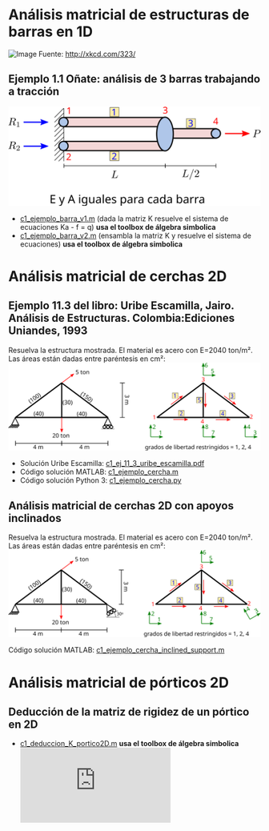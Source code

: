 # Análisis matricial de estructuras de barras en 1D

![Image](http://imgs.xkcd.com/comics/ballmer_peak.png)
Fuente: <http://xkcd.com/323/>

##  Ejemplo 1.1 Oñate: análisis de 3 barras trabajando a tracción
![Image](barras/01_tres_barras_a_traccion_onate_1_1.svg)

* [c1_ejemplo_barra_v1.m](barras/c1_ejemplo_barra_v1.m) (dada la matriz K resuelve el sistema de ecuaciones Ka - f = q)  **usa el toolbox de álgebra simbolica**
* [c1_ejemplo_barra_v2.m](barras/c1_ejemplo_barra_v2.m) (ensambla la matriz K y resuelve el sistema de ecuaciones) **usa el toolbox de álgebra simbolica**


# Análisis matricial de cerchas 2D
## Ejemplo 11.3 del libro: Uribe Escamilla, Jairo. Análisis de Estructuras. Colombia:Ediciones Uniandes, 1993
Resuelva la estructura mostrada. El material es acero con E=2040 ton/m². Las áreas están dadas entre paréntesis en cm²:
![Image](cercha_2d/c1_ej_11_3_uribe_escamilla.svg)

* Solución Uribe Escamilla: [c1_ej_11_3_uribe_escamilla.pdf](cercha_2d/c1_ej_11_3_uribe_escamilla.pdf)
* Código solución MATLAB: [c1_ejemplo_cercha.m](cercha_2d/c1_ejemplo_cercha.m)
* Código solución Python 3: [c1_ejemplo_cercha.py](cercha_2d/c1_ejemplo_cercha.py)


## Análisis matricial de cerchas 2D con apoyos inclinados
Resuelva la estructura mostrada. El material es acero con E=2040 ton/m². Las áreas están dadas entre paréntesis en cm²:
![Image](cercha_2d/c1_ejemplo_cercha_inclined_support.svg)

Código solución MATLAB: [c1_ejemplo_cercha_inclined_support.m](cercha_2d/c1_ejemplo_cercha_inclined_support.m)


# Análisis matricial de pórticos 2D
## Deducción de la matriz de rigidez de un pórtico en 2D

* [c1_deduccion_K_portico2D.m](portico_2d/c1_deduccion_K_portico2D.m) **usa el toolbox de álgebra simbolica**
![\renewcommand\arraystretch{1.4}
\begin{bmatrix}
X_i\\
Y_i\\
M_i\\
X_j\\
Y_j\\
M_j
\end{bmatrix}
=
\begin{bmatrix}
  \frac{EA}{L} & 0 & 0 & -\frac{EA}{L} & 0 & 0 \\
  0 & \frac{12EI}{L^3} & \frac{6EI}{L^2} & 0 & -\frac{12EI}{L^3} & \frac{6EI}{L^2} \\
  0 & \frac{6EI}{L^2} & \frac{4EI}{L} & 0 & -\frac{6EI}{L^2} & \frac{2EI}{L} \\
  -\frac{EA}{L} & 0 & 0 & \frac{EA}{L} & 0 & 0 \\
  0 & -\frac{12EI}{L^3} & -\frac{6EI}{L^2} & 0 & \frac{12EI}{L^3} & -\frac{6EI}{L^2} \\
  0 & \frac{6EI}{L^2} & \frac{2EI}{L} & 0 & -\frac{6EI}{L^2} & \frac{4EI}{L}
\end{bmatrix}
\begin{bmatrix}
u_i\\
v_i\\
\theta_i\\
u_j\\
v_j\\
\theta_j
\end{bmatrix}](https://latex.codecogs.com/svg.latex?%5Clarge%20%5Cbegin%7Bbmatrix%7D%20X_i%5C%5C%20Y_i%5C%5C%20M_i%5C%5C%20X_j%5C%5C%20Y_j%5C%5C%20M_j%20%5Cend%7Bbmatrix%7D%20%3D%20%5Cbegin%7Bbmatrix%7D%20%5Cfrac%7BEA%7D%7BL%7D%20%26%200%20%26%200%20%26%20-%5Cfrac%7BEA%7D%7BL%7D%20%26%200%20%26%200%20%5C%5C%200%20%26%20%5Cfrac%7B12EI%7D%7BL%5E3%7D%20%26%20%5Cfrac%7B6EI%7D%7BL%5E2%7D%20%26%200%20%26%20-%5Cfrac%7B12EI%7D%7BL%5E3%7D%20%26%20%5Cfrac%7B6EI%7D%7BL%5E2%7D%20%5C%5C%200%20%26%20%5Cfrac%7B6EI%7D%7BL%5E2%7D%20%26%20%5Cfrac%7B4EI%7D%7BL%7D%20%26%200%20%26%20-%5Cfrac%7B6EI%7D%7BL%5E2%7D%20%26%20%5Cfrac%7B2EI%7D%7BL%7D%20%5C%5C%20-%5Cfrac%7BEA%7D%7BL%7D%20%26%200%20%26%200%20%26%20%5Cfrac%7BEA%7D%7BL%7D%20%26%200%20%26%200%20%5C%5C%200%20%26%20-%5Cfrac%7B12EI%7D%7BL%5E3%7D%20%26%20-%5Cfrac%7B6EI%7D%7BL%5E2%7D%20%26%200%20%26%20%5Cfrac%7B12EI%7D%7BL%5E3%7D%20%26%20-%5Cfrac%7B6EI%7D%7BL%5E2%7D%20%5C%5C%200%20%26%20%5Cfrac%7B6EI%7D%7BL%5E2%7D%20%26%20%5Cfrac%7B2EI%7D%7BL%7D%20%26%200%20%26%20-%5Cfrac%7B6EI%7D%7BL%5E2%7D%20%26%20%5Cfrac%7B4EI%7D%7BL%7D%20%5Cend%7Bbmatrix%7D%20%5Cbegin%7Bbmatrix%7D%20u_i%5C%5C%20v_i%5C%5C%20%5Ctheta_i%5C%5C%20u_j%5C%5C%20v_j%5C%5C%20%5Ctheta_j%20%5Cend%7Bbmatrix%7D)


<!---


file:///home/daalvarez/github/elementosfinitos/codigo/repaso_matricial/portico_2d/c1_ej_11_23_uribe_escamilla.jpg
file:///home/daalvarez/github/elementosfinitos/codigo/repaso_matricial/portico_2d/c1_ej_11_23_uribe_escamilla.pdf%20
file:///home/daalvarez/github/elementosfinitos/codigo/repaso_matricial/portico_2d/c1_ejemplo_marco.m
file:///home/daalvarez/github/elementosfinitos/codigo/repaso_matricial/portico_2d/c1_ejemplo_marco_2D_con_deformada_matlab.zip
file:///home/daalvarez/github/elementosfinitos/codigo/repaso_matricial/portico_2d/c1_ejemplo_marco_2D_con_deformada_python3.zip
file:///home/daalvarez/github/elementosfinitos/codigo/repaso_matricial/portico_2d/c1_portico_2d_uribe_escamilla.svg



* Ejemplo 11.23 del libro: Uribe Escamilla, Jairo. Análisis de Estructuras. Colombia:Ediciones Uniandes, 1993
[[image:c1_portico_2d_uribe_escamilla.svg width="600"]]
** Solución Uribe Escamilla: [[file:c1_ej_11_23_uribe_escamilla.pdf]]
** Código MATLAB (versión sencilla): [[file:c1_ejemplo_marco.m]] 
** Código MATLAB (versión que grafica diagramas y deformada) [[file:c1_ejemplo_marco_2D_con_deformada_matlab.zip]] (nota la versión MATLAB está mucho más completa que la de PYTHON)
** Código PYTHON 3 (versión que grafica diagramas y deformada) [[file:c1_ejemplo_marco_2D_con_deformada_python3.zip]]


* Cálculo de la carga nodal equivalente para una carga triangular: 
[[image:c1_carga_nodal_equivalente_carga_triangular.svg width="900"]]
** Código compatible con MATLAB 2013a: [[file:c1_calcular_carga_nodal_equivalente_carga_triangular_MATLAB2013a.m]] **usa el toolbox de álgebra simbolica**
** Código MATLAB: [[file:c1_calcular_carga_nodal_equivalente_carga_triangular.m]] **usa el toolbox de álgebra simbolica**


=Análisis matricial de barras 2D con empotramiento en un extremo y rótula en el otro=
** Cálculo de las matrices de rigidez empotrado-rótula, rótula-empotrado: 
*** Código compatible con MATLAB 2013a: [[file:c1_K_elemento_empotrado_rodillo_matlab2013a.m]] **usa el toolbox de álgebra simbolica**
*** Cödigo MATLAB: [[file:c1_K_elemento_empotrado_rodillo.m]] **usa el toolbox de álgebra simbolica**

* Rótulas intermedias a una viga: 
* Código MATLAB: [[file:c1_ejemplo_rotula.zip]] **FALTA MEJORAR LA CLARIDAD DE ESTE CODIGO**

="Cercha" FINK=
[[image:cercha2_taller1c.gif]]

Haga un programa en MATLAB para determinar:
* Desplazamientos horizontales y verticales en cada nodo
* Fuerzas axiales
* Fuerzas cortantes y momentos flectores
* Las fuerzas en los apoyos (reacciones)

Todos los análisis de resultados deben incluir los siguientes diagramas (realizados en MATLAB):
* Fuerzas axiales para cada barra
* Diagramas de fuerza cortante
* Diagrama de momento flector
* Diagrama de la deformada de la estructura
* Diagrama que muestre los grados de libertad asociados a cada elemento estructural

Asuma:
* E = 200 GPa
* densidad del material = 7800 kg/m^3 (para el cálculo del peso propio de la estructura)
* Sección:
** circular de radio 4 cm para los elementos inclinados
** rectangular de lado 4 cm para los elementos horizontales

El nodo C y el nodo G se encuentran en la mitad de los elementos AE y BE respectivamente.
Analice como si fuera:
# una cercha: incluyendo el peso propio de la misma
# un pórtico
# los elementos AE, BE y AB son continuos, es decir, la rótulas C, G, D y F no existen dentro de dichos elementos. Sin embargo las barras CD, FG, DE y FE si llegan a estos elementos estructurales mediante una rótula. Adicionalmente, los nodos A, B y E son rótulas. Explique detalladamente como hizo esta modelación con MATLAB
# compare las respuesta obtenidas en MATLAB con el software de análisis estructural de su predilección (de todos los puntos analizados). En este caso se incluye la solución utilizando SAP2000

Solución en MATLAB y SAP2000: [[file:c1_taller_estructura_fink.zip]]


=Análisis matricial de una cercha en 3D=
[[image:c1_ejemplo_cercha_3D_configuracion.png width="900"]]
[[image:c1_ejemplo_cercha_3D.png width="900"]]
Código MATLAB: [[file:c1_ejemplo_cercha_3D.zip]]



=Análisis matricial de un pórtico en 3D (nota: falta comparar con un programa de cálculo estructural)=
[[image:c1_portico_3D.png]]
Código MATLAB:  [[file:c1_ejemplo_portico_3D.zip]]

just --->

